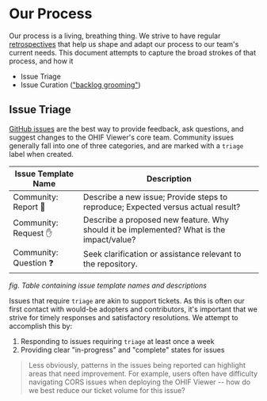 # Our Process

Our process is a living, breathing thing. We strive to have regular [retrospectives][retrospective] that help us
shape and adapt our process to our team's current needs. This document attempts to capture the broad strokes of
that process, and how it




- Issue Triage
- Issue Curation (["backlog grooming"][groom-backlog])

## Issue Triage

[GitHub issues][gh-issues] are the best way to provide feedback, ask questions, and suggest changes to the OHIF Viewer's core
team. Community issues generally fall into one of three categories, and are marked with a `triage` label when created.


|Issue Template Name     | Description                                                                             |
|------------------------|-----------------------------------------------------------------------------------------|
|Community: Report 🐛  | Describe a new issue; Provide steps to reproduce; Expected versus actual result?         |
|Community: Request ✋  | Describe a proposed new feature. Why should it be implemented? What is the impact/value? |
|Community: Question ❓ | Seek clarification or assistance relevant to the repository.                             | 

_fig. Table containing issue template names and descriptions_

Issues that require `triage` are akin to support tickets. As this is often our first contact with would-be adopters and
contributors, it's important that we strive for timely responses and satisfactory resolutions. We attempt to accomplish  this
by:

1. Responding to issues requiring `triage` at least once a week
2. Providing clear "in-progress" and "complete" states for issues


> Less obviously, patterns in the issues being reported can highlight areas that need improvement. For example, users often have
difficulty navigating CORS issues when deploying the OHIF Viewer -- how do we best reduce our ticket volume for this issue?

<!--
  LINKS
-->

<!-- prettier-ignore-start -->
[groom-backlog]: https://www.agilealliance.org/glossary/backlog-grooming
[retrospective]: https://www.atlassian.com/team-playbook/plays/retrospective
[gh-issues]: https://github.com/OHIF/Viewers/issues/new/choose
<!-- prettier-ignore-end -->

